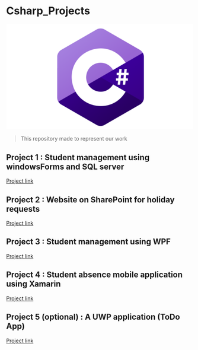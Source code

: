 # Csharp_Projects

![C-Sharp](C-Sharp.png)
>This repository made to represent our work

## Project 1 : **Student management using windowsForms and SQL server**

<a href="https://github.com/TazribineHassan/GestionDesEtudiants" target="_blank">Project link</a>

## Project 2 : **Website on SharePoint for holiday requests**

<a href="https://univcadiayyad.sharepoint.com/sites/ENSASEspacedepersonnels" target="_blank">Project link</a>

## Project 3 : **Student management using WPF**

<a href="https://github.com/saadrds/StudentManagerWPF" target="_blank">Project link</a>

## Project 4 : **Student absence mobile application using Xamarin**

<a href="https://google.com/" target="_blank">Project link</a>

## Project 5 (optional) : **A UWP application (ToDo App)**

<a href="https://google.com/" target="_blank">Project link</a>
